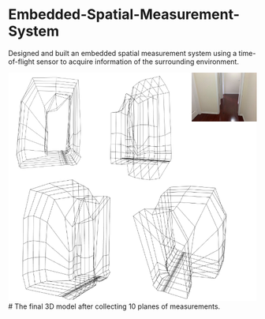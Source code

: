 # Embedded-Spatial-Measurement-System
Designed and built an embedded spatial measurement system using a time-of-flight sensor to acquire information of the surrounding environment. 


<img src="Final3DModel.jpg" alt="The final 3D model after collecting 10 planes of measurements"/>
# The final 3D model after collecting 10 planes of measurements.
